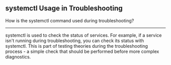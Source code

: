 ## systemctl Usage in Troubleshooting

How is the systemctl command used during troubleshooting?

---

systemctl is used to check the status of services. For example, if a service isn't running during troubleshooting, you can check its status with systemctl. This is part of testing theories during the troubleshooting process - a simple check that should be performed before more complex diagnostics.

